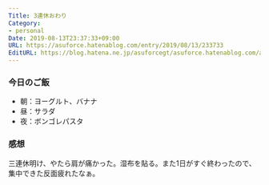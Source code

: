 ```yaml
---
Title: 3連休おわり
Category:
- personal
Date: 2019-08-13T23:37:33+09:00
URL: https://asuforce.hatenablog.com/entry/2019/08/13/233733
EditURL: https://blog.hatena.ne.jp/asuforcegt/asuforce.hatenablog.com/atom/entry/26006613394828607
---
```


### 今日のご飯

- 朝：ヨーグルト、バナナ
- 昼：サラダ 
- 夜：ボンゴレパスタ

### 感想

三連休明け、やたら肩が痛かった。湿布を貼る。また1日がすぐ終わったので、集中できた反面疲れたなぁ。
